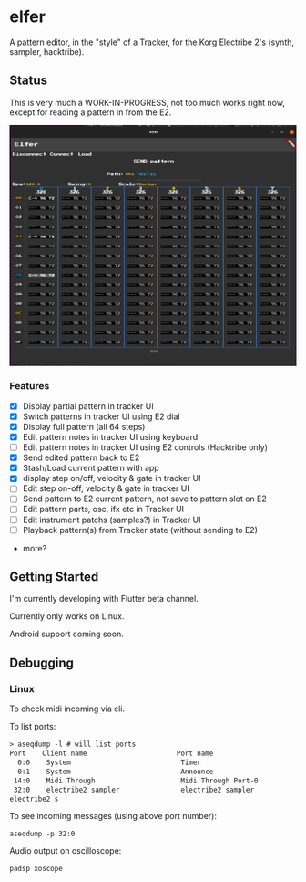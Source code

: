 # elfer

A pattern editor, in the "style" of a Tracker, for the Korg Electribe 2's (synth, sampler, hacktribe).

## Status

This is very much a WORK-IN-PROGRESS, not too much works right now, except for reading a pattern in from the E2.

![screenshot](docs/screenshot-4.png)

### Features

* [x] Display partial pattern in tracker UI
* [x] Switch patterns in tracker UI using E2 dial
* [x] Display full pattern (all 64 steps) 
* [x] Edit pattern notes in tracker UI using keyboard
* [ ] Edit pattern notes in tracker UI using E2 controls (Hacktribe only)
* [x] Send edited pattern back to E2
* [x] Stash/Load current pattern with app
* [x] display step on/off, velocity & gate in tracker UI
* [ ] Edit step on-off, velocity & gate in tracker UI
* [ ] Send pattern to E2 current pattern, not save to pattern slot on E2
* [ ] Edit pattern parts, osc, ifx etc in Tracker UI
* [ ] Edit instrument patchs (samples?) in Tracker UI
* [ ] Playback pattern(s) from Tracker state (without sending to E2)
* more?

## Getting Started

I'm currently developing with Flutter beta channel.

Currently only works on Linux. 

Android support coming soon.


## Debugging

### Linux

To check midi incoming via cli.

To  list ports:
```
> aseqdump -l # will list ports
Port    Client name                      Port name
  0:0    System                           Timer
  0:1    System                           Announce
 14:0    Midi Through                     Midi Through Port-0
 32:0    electribe2 sampler               electribe2 sampler electribe2 s
```

To see incoming messages (using above port number):
```
aseqdump -p 32:0
```

Audio output on oscilloscope:
```
padsp xoscope
```
